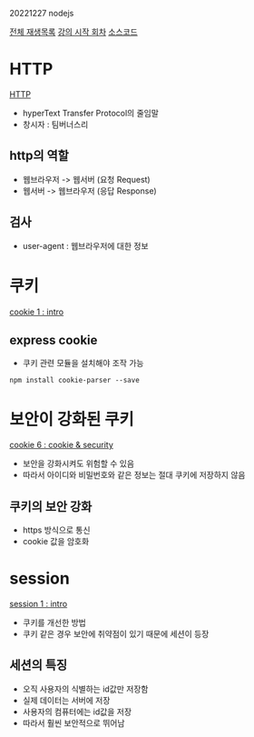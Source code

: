 20221227 nodejs

[전체 재생목록](https://youtube.com/playlist?list=PLuHgQVnccGMBnrdKRODJmbH7UZ2A48LBK)
[강의 시작 회차](https://youtu.be/t1UtCblLk_0)
[소스코드](https://opentutorials.org/module/2026/12063)

# HTTP
[HTTP](https://youtu.be/t1UtCblLk_0)

- hyperText Transfer Protocol의 줄임말
- 창시자 : 팀버너스리

## http의 역할
- 웹브라우저 -> 웹서버 (요청 Request)
- 웹서버 -> 웹브라우저 (응답 Response)

## 검사
- user-agent : 웹브라우저에 대한 정보



# 쿠키
[cookie 1 : intro](https://youtu.be/xAP3U61SyYM)

## express cookie
- 쿠키 관련 모듈을 설치해야 조작 가능
```
npm install cookie-parser --save
```


# 보안이 강화된 쿠키
[cookie 6 : cookie & security](https://youtu.be/MFvPhKZS3WQ)
- 보안을 강화시켜도 위험할 수 있음
- 따라서 아이디와 비밀번호와 같은 정보는 절대 쿠키에 저장하지 않음

## 쿠키의 보안 강화
- https 방식으로 통신
- cookie 값을 암호화


# session
[session 1 : intro](https://youtu.be/p8-b2h47wL8)
- 쿠키를 개선한 방법
- 쿠키 같은 경우 보안에 취약점이 있기 때문에 세션이 등장

## 세션의 특징
- 오직 사용자의 식별하는 id값만 저장함
- 실제 데이터는 서버에 저장
- 사용자의 컴퓨터에는 id값을 저장
- 따라서 훨씬 보안적으로 뛰어남

